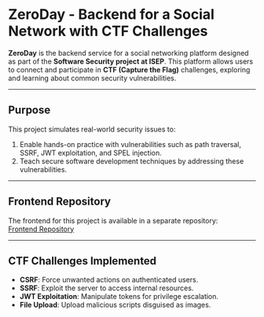 # **ZeroDay - Backend for a Social Network with CTF Challenges**

**ZeroDay** is the backend service for a social networking platform designed as part of the **Software Security project at ISEP**. This platform allows users to connect and participate in **CTF (Capture the Flag)** challenges, exploring and learning about common security vulnerabilities.

---

## **Purpose**
This project simulates real-world security issues to:
1. Enable hands-on practice with vulnerabilities such as path traversal, SSRF, JWT exploitation, and SPEL injection.
2. Teach secure software development techniques by addressing these vulnerabilities.

---

## **Frontend Repository**
The frontend for this project is available in a separate repository:  
[Frontend Repository](https://github.com/EdouardYu/ZeroDay-UI)

---

## **CTF Challenges Implemented**

- **CSRF**: Force unwanted actions on authenticated users.
- **SSRF**: Exploit the server to access internal resources.
- **JWT Exploitation**: Manipulate tokens for privilege escalation.
- **File Upload**: Upload malicious scripts disguised as images.
